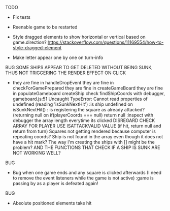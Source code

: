 <!-- - Import babel to make E6 import usable -->
<!-- - Test hit function within the Ship factory -->
<!-- - Implement addShipToBoardGrid -->
<!-- - Implement receiveAttackFromPlayer: 
Gameboards should have a receiveAttack function that takes a pair of coordinates, determines whether or not the attack hit a ship and then sends the ‘hit’ function to the correct ship, or records the coordinates of the missed shot.
 - Implement test -->
 <!-- - Debug findSHipIndexByName (returning -1) -->
 <!-- - Implement removeShipFromShipsArray -->
 <!-- - Test isPlayerDefeated -->
 <!-- - Test removeSquare... refactor works -->
<!-- Add event listener check -->
<!-- - How to change event listener gameboard everytime a player is swapped(check tic tac toe) -->
<!-- - Attach gameboard to each player(make function createPlayer? and putting createGameboard inside?) -->
 <!-- - switchBoards not switching boards -->
<!-- - _boardGrid not being marked correctly -->
<!-- - Player 2 rendering needs to be backwards
  :divide in 8 arrays and reverse the arrays to later join them? -->
<!-- - Even if hit ship is false, mark is as hit -->
  <!-- -Attacking(test at receiveAttack) -->
  <!-- -an already attacked square(check hit in boardgrid -->
<!-- - All squares are being rendered red? -->
<!-- - Setup game with computer -->
  <!-- :handle object that send report of the attacks on gameLoop -->
  <!-- - Find within boardGrid the square with the coords send -->
  <!-- - Make computer not attack the same coords twice
    :store number selected and exclude it from future generations -->
  <!-- - If player click is on hit square, return the whole process so the computer does not get a free chance to attack -->

<!-- - Check square ship rendering and ship coordinates placing(seems to not be consistent)
  :player > gameboard ship placement and gameboard ship rendering should be the same
  :computer > only place ships, no rendering
    :addShipToBoardGridObject! not printing after iterating boardGrid object
      :when a coord is found, does not look the following coord from the beggining of the boardGrid -->

<!-- - Computer ships not being placed correctly -->

<!-- - Clean code to make it more functional styled -->

<!-- - Create function to end match -->

<!-- - Ideas on applying drag and drop for ship placement
  :drag div to grid, change property within the object on grid
  :lookup interact.js sourcecode
  :https://www.javascripttutorial.net/web-apis/javascript-drag-and-drop/#:~:text=Introduction%20to%20JavaScript%20Drag%20and%20Drop%20API&text=By%20default%2C%20only%20image%20and,you%20would%20drag%20an%20image. -->

<!-- - GAME SETUP - PLACE SHIPS AND CREATE -->
  <!-- - Query selector the items to be dragged
  - Add event listener drag start
  - Add hide class when dragstart is triggered
  - Add event listeners to the squares for all 4 properties
  - Create all 4 functions taking an event, preventing default and adding or removing the drag-over class to the elements
  - Last function, drop, will remove the drag-over property, get a reference to it with it's ID and append the draggable element to the drop target
  - Here I need to get the coordinate/s of the square/s where the draggable is dropped to
  - Store the values on an array, and create a ship with this
  - Remove the hide element from the draggable so the ship sticks there -->
<!-- // if element carrier and vertical, add ship class to all 5 elements below the drop point -->
  <!-- // if element carrier and horizontal, add ship class to all 5 elements to the right of the drop point -->
  <!-- // if element gets out of it's parent, do not allow! -->
  <!-- :renderSquaresHorizontally > if any element after the first has the "row" class, return  -->
  <!-- :renderSquaresVertically > if error giving undefined, return and reincorportate opacity of ship on the pool -->
  <!-- :get reference to the element previously dragged and remove its opacity property -->
  <!-- // if ship is placed outside of any square, it does not get places nor it reappears on the pool -->
  <!-- - SETUP PREPARE GAME FUNCTION -
  -Before starting game, function to let the player place their name and ships -->

  <!-- // HOW TO GET THE ARRAY OUT OF THE DROP EVENT LISTENER
  You'd have to do it from inside render..() because you cannot otherwise access a local variable from outside a function -->

  <!-- -For each placement of ship, add the values of ID's of each one to an array within an array of arrays -->
  <!-- -Do not start or add click event listeners to the board before having all the ships placed -->
<!-- 
  - Check if original square to style previous sibling had the ship class -->

<!-- - Make ships in the pool be one element only! (Make them span multiple grid areas) -->
  <!-- -If ship placed in a row with "row" class, it does not get placed because of the while loop -->
  <!-- : iterate anyway if the original squaresToStyle is the same as the current -->

<!-- - Vertical placement check
  :if it is succesful, check if any of the squares has the ship class
  :it is not succesful and the last square had the ship class, do not remove it
  : -->

<!-- - Make ships in the pool be one element only! (Make them span multiple grid areas) -->
<!-- - Refactor renderSquaresVertically and renderSquaresHorizontally -->

<!-- - Create a button to tell if place vertical or horizontal
  :style and properly place button -->

<!-- - Create game out of ships placed
  - Set the event listeners to the ships to be dragged and button to change placement orientation(index.js)
  - Everytime a ship is dropped, check if the coordinates array is 9(handleStylingEventsData)
    - If the coordinates is length 9, start a game with:
    - Creating a Player1 and Player2(computer): 
      : player creates a Gameboard with coordinates from its placed ships
        :add ships to gameboard board ships
        :add ships to gameboard board grid
      : computer creates a Gameboard with random coordinates
        :add ships to gameboard board ships
        :add ships to gameboard board grid
    - Add event listeners to the enemy board -->

TODO

- Fix tests
- Reenable game to be restarted
- Style dragged elements to show horizontal or vertical based on game.direction?
https://stackoverflow.com/questions/11169554/how-to-style-dragged-element

- Make letter appear one by one on turn-info




BUG
  SOME SHIPS APPEAR TO GET DELETED WITHOUT BEING SUNK, THUS NOT TRIGGERING THE RENDER EFFECT ON CLICK
- they are fine in handleDropEvent
  they are fine in checkForGamePrepared
  they are fine in createGameBoard
  <!-- :populateGameboard is showing length 5? (it should be 9)
    :at some point the array is put within an array, narrow down where is that happening -->
  they are fine in populateGameboard
  createShip
  check findShipCoords with debugger,
  gameboard.js:51 Uncaught TypeError: Cannot read properties of undefined (reading 'isSunkNextHit')
  :is ship undefined on isSunkNextHit()
    : is registering the square as already attacked? (returning null on  if(playerCoords === null) return null
    :inspect with debugger the array length everytime its clicked
DISREGARD CHECK ARRAY FOR PLAYER
USE ISATTACKVALID VALUE (if hit, return null and return from turn)
Squares not getting rendered because computer is repeating coords?
Ship is not found in the array even though it does not have a hit mark? 
The way I'm creating the ships with [] might be the problem? AND THE FUNCTIONS THAT CHECK IF A SHIP IS SUNK ARE NOT WORKING WELL?

BUG
- Bug when one game ends and any square is clicked afterwards (I need to remove the event listeners while the game is not active)
  :game is passing by as a player is defeated again!

BUG  
- Absolute positioned elements take hit